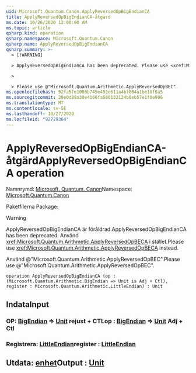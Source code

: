 ```yaml
---
uid: Microsoft.Quantum.Canon.ApplyReversedOpBigEndianCA
title: ApplyReversedOpBigEndianCA-åtgärd
ms.date: 10/26/2020 12:00:00 AM
ms.topic: article
qsharp.kind: operation
qsharp.namespace: Microsoft.Quantum.Canon
qsharp.name: ApplyReversedOpBigEndianCA
qsharp.summary: >-
  > [!WARNING]

  > ApplyReversedOpBigEndianCA has been deprecated. Please use <xref:Microsoft.Quantum.Arithmetic.ApplyReversedOpBECA> instead.

  >

  > Please use @"Microsoft.Quantum.Arithmetic.ApplyReversedOpBEC".
ms.openlocfilehash: 52fa5fe1006b745e491e611a4bf864a1be10f6a5
ms.sourcegitcommit: 29e0d88a30e4166fa580132124b0eb57e1f0e986
ms.translationtype: MT
ms.contentlocale: sv-SE
ms.lasthandoff: 10/27/2020
ms.locfileid: "92729364"
---
```

# <a name="applyreversedopbigendianca-operation"></a><span data-ttu-id="c52a4-102">ApplyReversedOpBigEndianCA-åtgärd</span><span class="sxs-lookup"><span data-stu-id="c52a4-102">ApplyReversedOpBigEndianCA operation</span></span>

<span data-ttu-id="c52a4-103">Namnrymd: [Microsoft. Quantum. Canon](xref:Microsoft.Quantum.Canon)</span><span class="sxs-lookup"><span data-stu-id="c52a4-103">Namespace: [Microsoft.Quantum.Canon](xref:Microsoft.Quantum.Canon)</span></span>

<span data-ttu-id="c52a4-104">Paketfilerna [](https://nuget.org/packages/)</span><span class="sxs-lookup"><span data-stu-id="c52a4-104">Package: [](https://nuget.org/packages/)</span></span>


> [!WARNING]
> <span data-ttu-id="c52a4-105">ApplyReversedOpBigEndianCA är föråldrad.</span><span class="sxs-lookup"><span data-stu-id="c52a4-105">ApplyReversedOpBigEndianCA has been deprecated.</span></span> <span data-ttu-id="c52a4-106">Använd <xref:Microsoft.Quantum.Arithmetic.ApplyReversedOpBECA> i stället.</span><span class="sxs-lookup"><span data-stu-id="c52a4-106">Please use <xref:Microsoft.Quantum.Arithmetic.ApplyReversedOpBECA> instead.</span></span>
>
> <span data-ttu-id="c52a4-107">Använd @"Microsoft.Quantum.Arithmetic.ApplyReversedOpBEC".</span><span class="sxs-lookup"><span data-stu-id="c52a4-107">Please use @"Microsoft.Quantum.Arithmetic.ApplyReversedOpBEC".</span></span>



```qsharp
operation ApplyReversedOpBigEndianCA (op : (Microsoft.Quantum.Arithmetic.BigEndian => Unit is Adj + Ctl), register : Microsoft.Quantum.Arithmetic.LittleEndian) : Unit
```


## <a name="input"></a><span data-ttu-id="c52a4-108">Indata</span><span class="sxs-lookup"><span data-stu-id="c52a4-108">Input</span></span>

### <a name="op--bigendian--unit-adj--ctl"></a><span data-ttu-id="c52a4-109">OP: [BigEndian](xref:Microsoft.Quantum.Arithmetic.BigEndian) => [Unit](xref:microsoft.quantum.lang-ref.unit) rejust + CTL</span><span class="sxs-lookup"><span data-stu-id="c52a4-109">op : [BigEndian](xref:Microsoft.Quantum.Arithmetic.BigEndian) => [Unit](xref:microsoft.quantum.lang-ref.unit) Adj + Ctl</span></span>




### <a name="register--littleendian"></a><span data-ttu-id="c52a4-110">Registrera: [LittleEndian](xref:Microsoft.Quantum.Arithmetic.LittleEndian)</span><span class="sxs-lookup"><span data-stu-id="c52a4-110">register : [LittleEndian](xref:Microsoft.Quantum.Arithmetic.LittleEndian)</span></span>





## <a name="output--unit"></a><span data-ttu-id="c52a4-111">Utdata: [enhet](xref:microsoft.quantum.lang-ref.unit)</span><span class="sxs-lookup"><span data-stu-id="c52a4-111">Output : [Unit](xref:microsoft.quantum.lang-ref.unit)</span></span>

